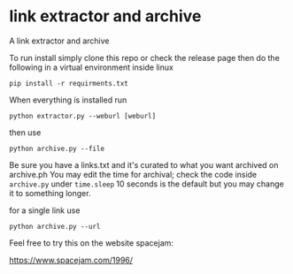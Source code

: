# link extractor and archive

A link extractor and archive

To run install simply clone this repo or check the release page then do the following in a virtual environment inside linux


    pip install -r requirments.txt


When everything is installed run


    python extractor.py --weburl [weburl]


then use


    python archive.py --file

Be sure you have a links.txt and it's curated to what you want archived on archive.ph
You may edit the time for archival; check the code inside `archive.py` under `time.sleep` 10 seconds is the default but you may change it to something longer.

for a single link use

    python archive.py --url

Feel free to try this on the website spacejam:

https://www.spacejam.com/1996/
